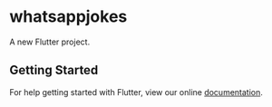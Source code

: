# whatsappjokes

A new Flutter project.

## Getting Started

For help getting started with Flutter, view our online
[documentation](https://flutter.io/).
